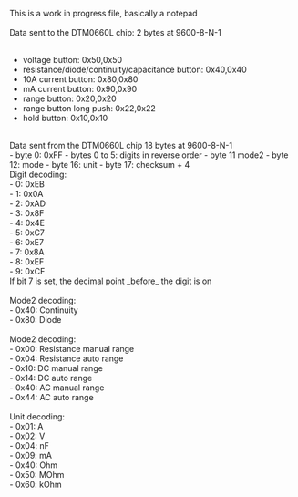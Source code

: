 This is a work in progress file, basically a notepad <br />
 <br />
Data sent to the DTM0660L chip: 2 bytes at 9600-8-N-1 <br />
<br />
- voltage button: 0x50,0x50 <br />
- resistance/diode/continuity/capacitance button: 0x40,0x40 <br />
- 10A current button: 0x80,0x80 <br />
- mA current button: 0x90,0x90 <br />
- range button: 0x20,0x20 <br />
- range button long push: 0x22,0x22 <br />
- hold button: 0x10,0x10 <br />
 <br />
Data sent from the DTM0660L chip 18 bytes at 9600-8-N-1<br />
- byte 0: 0xFF
- bytes 0 to 5: digits in reverse order
- byte 11 mode2
- byte 12: mode
- byte 16: unit
- byte 17: checksum + 4

 <br />
Digit decoding: <br />
- 0: 0xEB <br />
- 1: 0x0A <br />
- 2: 0xAD <br />
- 3: 0x8F <br />
- 4: 0x4E <br />
- 5: 0xC7 <br />
- 6: 0xE7 <br />
- 7: 0x8A <br />
- 8: 0xEF <br />
- 9: 0xCF <br />
If bit 7 is set, the decimal point _before_ the digit is on <br />
 <br />
Mode2 decoding: <br />
- 0x40: Continuity <br />
- 0x80: Diode <br />
 <br />
Mode2 decoding: <br />
- 0x00: Resistance manual range <br />
- 0x04: Resistance auto range <br />
- 0x10: DC manual range <br />
- 0x14: DC auto range <br />
- 0x40: AC manual range <br />
- 0x44: AC auto range <br />
 <br />
Unit decoding: <br />
- 0x01: A <br />
- 0x02: V <br />
- 0x04: nF <br />
- 0x09: mA <br />
- 0x40: Ohm <br />
- 0x50: MOhm <br />
- 0x60: kOhm <br />
